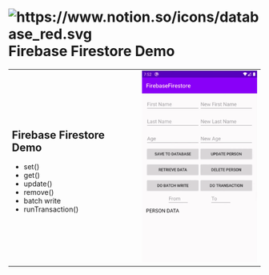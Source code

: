 # <img src="https://www.notion.so/icons/database_red.svg" alt="https://www.notion.so/icons/database_red.svg" width="25px" /> Firebase Firestore Demo

<aside>

<table style="width:100%">
  <tr>
    <td>

## Firebase Firestore Demo
- set()
- get()
- update()
- remove()
- batch write
- runTransaction()

</td> 
<td>
  <img src = "ss/ss.png" width="240"/>
</td>
</tr>
</table>
